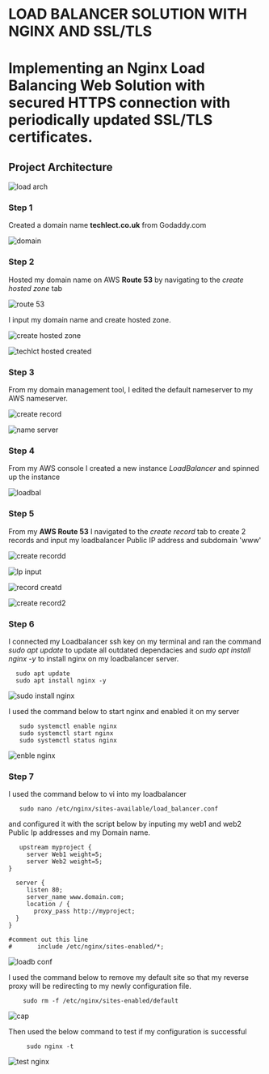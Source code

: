 # LOAD BALANCER SOLUTION WITH NGINX AND SSL/TLS

#  Implementing an Nginx Load Balancing Web Solution with secured HTTPS connection with periodically updated SSL/TLS certificates.


## Project Architecture 
![load arch](https://user-images.githubusercontent.com/79808404/188480776-ab82641a-b81d-4892-9a38-a9ccb63f2ddf.png)

### Step 1
  Created a domain name **techlect.co.uk** from Godaddy.com
 
 ![domain](https://user-images.githubusercontent.com/79808404/188496945-c62d7b62-3c12-4c47-ad5b-613894d8fde3.JPG)


### Step 2
 Hosted my domain name on AWS **Route 53** by navigating to the _create hosted zone_ tab
 
 ![route 53](https://user-images.githubusercontent.com/79808404/188502539-9bae568d-02d9-4756-a492-7b7dfd28e011.JPG)

I input my domain name and create hosted zone.
 
 ![create hosted zone](https://user-images.githubusercontent.com/79808404/188503165-62989e14-2c49-4a77-b3b0-dd4d8cca035e.JPG)

 ![techlct hosted created](https://user-images.githubusercontent.com/79808404/188503599-1492a06f-2aa2-4f6c-af5e-06cc3e6d823f.JPG)
 
 
 ### Step 3
  
   From my domain management tool, I edited the default nameserver to my AWS nameserver.
   
   ![create record](https://user-images.githubusercontent.com/79808404/188624422-0ac8fd49-3f22-47df-81fe-dcb21a11c361.JPG)

   
   ![name server](https://user-images.githubusercontent.com/79808404/188624378-35d65ed7-9cef-4b6b-83bf-c49b28a31398.JPG)
   
   
   ### Step 4
   From my AWS console I created a new instance _LoadBalancer_  and spinned up the instance
   
   ![loadbal](https://user-images.githubusercontent.com/79808404/188635431-b0bb8f46-6b7b-40ed-a8bc-b08fdd58e2ed.JPG)
   
   
   ### Step 5
   
   From my **AWS Route 53** I navigated to the _create record_ tab to create 2 records and input my loadbalancer Public IP  address and subdomain 'www'
   
   ![create recordd](https://user-images.githubusercontent.com/79808404/188641269-a14d30dd-b5a0-4a5e-8f22-e4cd0e994a38.JPG)

 
   ![Ip input](https://user-images.githubusercontent.com/79808404/188642363-a750a996-2d0b-4d0d-a7a4-a4f7dc8eccd2.JPG)
 
 
   ![record creatd](https://user-images.githubusercontent.com/79808404/188644179-16663d90-bc68-40b5-b1f1-1a1a716a4dd3.JPG)

   
   ![create record2](https://user-images.githubusercontent.com/79808404/188646140-5a7df990-5570-49e2-b110-5a9be835a054.JPG)

   
   ### Step 6
   I connected my Loadbalancer ssh key on my terminal and ran the command _sudo apt update_ to update all outdated dependacies and _sudo apt install nginx -y_ to install nginx on my loadbalancer server.
   
      sudo apt update
      sudo apt install nginx -y
   
   ![sudo install nginx](https://user-images.githubusercontent.com/79808404/188657856-07d951b5-a713-49da-8795-f64d1f204a05.JPG)

   
 I used the command below to start nginx and enabled it on my server
      
       sudo systemctl enable nginx
       sudo systemctl start nginx
       sudo systemctl status nginx
       
   ![enble nginx](https://user-images.githubusercontent.com/79808404/188659447-bee40ad5-22d5-4837-9b44-1484c10f6a5e.JPG)

  ### Step 7
   I used the command below to vi into my loadbalancer 
     
       sudo nano /etc/nginx/sites-available/load_balancer.conf
       
   and configured it with the script below by inputing my web1 and web2 Public Ip addresses and my Domain name.
   
       upstream myproject {
         server Web1 weight=5;
         server Web2 weight=5;
    }

      server {
         listen 80;
         server_name www.domain.com;
         location / {
           proxy_pass http://myproject;
      }
    }

    #comment out this line
    #       include /etc/nginx/sites-enabled/*;
        
        
   ![loadb conf](https://user-images.githubusercontent.com/79808404/188672254-272053de-a48a-4f61-a5b7-4748e4d51b7b.JPG)

   
   
   I used the command below to remove my default site so that my reverse proxy will be redirecting to my newly configuration file.
     
        sudo rm -f /etc/nginx/sites-enabled/default
        
   ![cap](https://user-images.githubusercontent.com/79808404/188675383-48d152a2-b399-4993-b219-61c0db8f750e.JPG)

   
   
   Then used the below command to test if my configuration is successful
      
         sudo nginx -t
     
   ![test nginx](https://user-images.githubusercontent.com/79808404/188684773-757421cb-f6fc-44f5-8af6-9c6927939f62.JPG)

   
   
   
   
   
   
   
   
   

